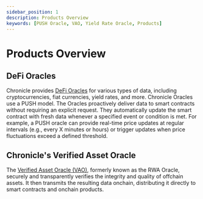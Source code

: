 ```yaml
---
sidebar_position: 1
description: Products Overview
keywords: [PUSH Oracle, VAO, Yield Rate Oracle, Products]
---
```


# Products Overview 

## DeFi Oracles
Chronicle provides [DeFi Oracles](../Products/DeFiOracle/DeFiOracle.md) for various types of data, including cryptocurrencies, fiat currencies, yield rates, and more. Chronicle Oracles use a PUSH model. The Oracles proactively deliver data to smart contracts without requiring an explicit request. They automatically update the smart contract with fresh data whenever a specified event or condition is met.
For example, a PUSH oracle can provide real-time price updates at regular intervals (e.g., every X minutes or hours) or trigger updates when price fluctuations exceed a defined threshold.

## Chronicle's Verified Asset Oracle
The [Verified Asset Oracle (VAO)](../Products/VerifiedAssetOracle/verifiedAssetOracle.md), formerly known as the RWA Oracle, securely and transparently verifies the integrity and quality of offchain assets. It then transmits the resulting data onchain, distributing it directly to smart contracts and onchain products.